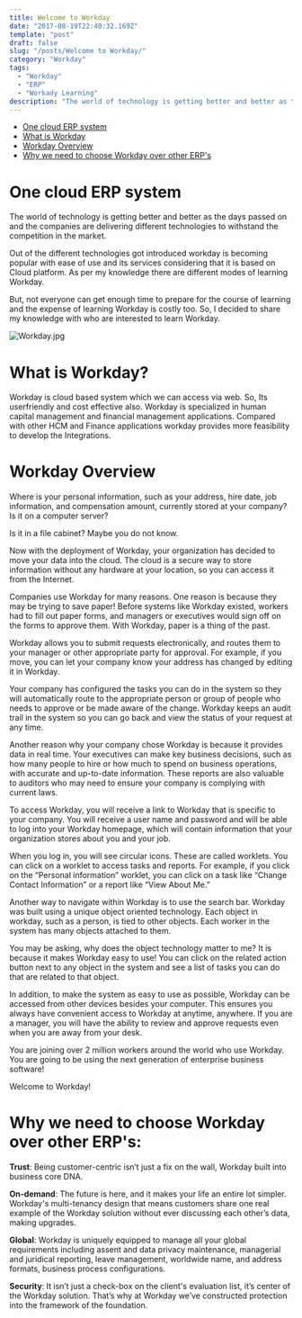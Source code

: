 ```yaml
---
title: Welcome to Workday
date: "2017-08-19T22:40:32.169Z"
template: "post"
draft: false
slug: "/posts/Welcome to Workday/"
category: "Workday"
tags:
  - "Workday"
  - "ERP"
  - "Workady Learning"
description: "The world of technology is getting better and better as the days passed on and the companies are delivering different technologies to withstand the competition in the market"
---
```


- [One cloud ERP system](#One-loud-RP-ystem!)
- [What is Workday](#What-is-Workday?)
- [Workday Overview](#Workday-Overview)
- [Why we need to choose Workday over other ERP's](#Why-we-need-to-choose-Workday-over-other-ERP's)


# One cloud ERP system

The world of technology is getting better and better as the days passed on and the companies are delivering different technologies to withstand the competition in the market.

Out of the different technologies got introduced workday is becoming popular with ease of use and its services considering that it is based on Cloud platform. As per my knowledge there are different modes of learning Workday.

But, not everyone can get enough time to prepare for the course of learning and the expense of learning Workday is costly too.
So, I decided to share my knowledge with who are interested to learn Workday.

![Workday.jpg](/media/Workday.jpg)

# What is Workday?
Workday is cloud based system which we can access via web. So, Its userfriendly and cost effective also. Workday is specialized in human capital management and financial management applications. Compared with other HCM and Finance applications workday provides more feasibility to develop the Integrations.

# Workday Overview

Where is your personal information, such as your address, hire date, job information, and compensation amount, currently
stored at your company? Is it on a computer server?

Is it in a file cabinet? Maybe you do not know.

Now with the deployment of Workday, your organization has decided to move your data into the cloud. The cloud is a secure way to store information without any hardware at your location, so you can access it from the Internet.

Companies use Workday for many reasons. One reason is because they may be trying to save paper! Before systems like Workday existed, workers had to fill out paper forms, and managers or executives would sign off on the forms to approve them. With Workday, paper is a thing of the past.

Workday allows you to submit requests electronically, and routes them to your manager or other appropriate party for approval. For example, if you move, you can let your company know your address has changed by editing it in Workday.

Your company has configured the tasks you can do in the system so they will automatically route to the appropriate person or group of people who needs to approve or be made aware of the change. Workday keeps an audit trail in the system so you can go back and view the status of your request at any time.

Another reason why your company chose Workday is because it provides data in real time. Your executives can make key business decisions, such as how many people to hire or how much to spend on business operations, with accurate and up-to-date information. These reports are also valuable to auditors who may need to ensure your company is complying with current laws.

To access Workday, you will receive a link to Workday that is specific to your company. You will receive a user name and password and will be able to log into your Workday homepage, which will contain information that your organization stores about you and your job.

When you log in, you will see circular icons. These are called worklets. You can click on a worklet to access tasks and reports. For example, if you click on the “Personal information” worklet, you can click on a task like “Change Contact Information” or a report like “View About Me.” 

Another way to navigate within Workday is to use the search bar. Workday was built using a unique object oriented technology. Each object in workday, such as a person, is tied to other objects. Each worker in the system has many objects attached to them.

You may be asking, why does the object technology matter to me? It is because it makes Workday easy to use! You can click on the related action button next to any object in the system and see a list of tasks you can do that are related to that object.

In addition, to make the system as easy to use as possible, Workday can be accessed from other devices besides your computer. This ensures you always have convenient access to Workday at anytime, anywhere. If you are a manager, you will have the ability to review and approve requests even when you are away from your desk.

You are joining over 2 million workers around the world who use Workday. You are going to be using the next generation
of enterprise business software!

Welcome to Workday!

# Why we need to choose Workday over other ERP's:

**Trust**: Being customer-centric isn’t just a fix on the wall, Workday built into business core DNA.

**On-demand**: The future is here, and it makes your life an entire lot simpler. Workday's multi-tenancy design that means customers share one real example of the Workday solution without ever discussing each other’s data, making upgrades.

**Global**: Workday is uniquely equipped to manage all your global requirements including assent and data privacy maintenance, managerial and juridical reporting, leave management, worldwide name, and address formats, business process configurations.

**Security**: It isn’t just a check-box on the client's evaluation list, it’s center of the Workday solution. That’s why at Workday we’ve constructed protection into the framework of the foundation. 
